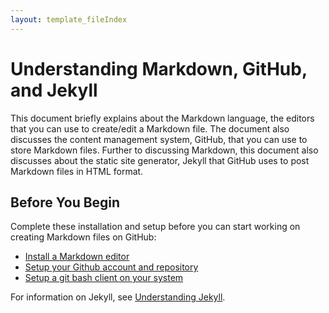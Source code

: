 ```yaml
---
layout: template_fileIndex
---
```



# Understanding Markdown, GitHub, and Jekyll  

This document briefly explains about the Markdown language, the editors that you can use to create/edit a Markdown file. The document also discusses the content management system, GitHub, that you can use to store Markdown files. Further to discussing Markdown, this document also discusses about the static site generator, Jekyll that GitHub uses to post Markdown files in HTML format.

## Before You Begin

Complete these installation and setup before you can start working on creating Markdown files on GitHub:

- [Install a Markdown editor](topics/markdown.md)
- [Setup your Github account and repository](topics/github.md)
- [Setup a git bash client on your system](topics/download_and_install_git_bash.md)

For information on Jekyll, see [Understanding Jekyll](topics/jekyll.md).

